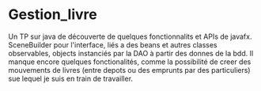 # Gestion_livre
Un TP sur java de découverte de quelques fonctionnalits et APIs de javafx.
SceneBuilder pour l'interface, liés a des beans et autres classes observables, objects instanciés par la DAO à partir des donnes de la bdd. 
Il manque encore quelques fonctionalités, comme la possibilité de creer des mouvements de livres (entre depots ou des emprunts par des particuliers) sue lequel je suis en train de travailler.
